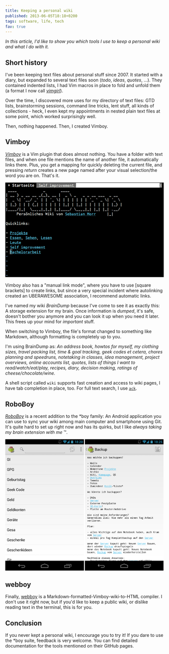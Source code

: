 ```yaml
---
title: Keeping a personal wiki
published: 2013-06-05T18:18+0200
tags: software, life, tech
fav: true
---
```


*In this article, I'd like to show you which tools I use to keep a personal wiki and what I do with it.*

## Short history

I've been keeping text files about personal stuff since 2007. It started with a diary, but expanded to several text files soon (*todo*, *ideas*, *quotes*, ...). They contained indented lists, I had Vim macros in place to fold and unfold them (a format I now call *[vimgirl](http://github.com/blinry/vimgirl)*).

Over the time, I discovered more uses for my directory of text files: GTD lists, brainstorming sessions, command line tricks, lent stuff, all kinds of collections - heck, I even kept my appointments in nested plain text files at some point, which worked surprisingly well.

Then, nothing happened. Then, I created Vimboy.

## Vimboy

*[Vimboy](http://github.com/blinry/vimboy)* is a Vim plugin that does almost nothing. You have a folder with text files, and when one file mentions the name of another file, it automatically links there. Plus, you get a mapping for quickly deleting the current file, and pressing *return* creates a new page named after your visual selection/the word you are on. That's it.

![Screenshot of Vimboy](vimboy-screenshot.png)

Vimboy also has a "manual link mode", where you have to use [square brackets] to create links, but since a very special incident where autolinking created an UBERAWESOME association, I recommend automatic links.

I've named my wiki *BrainDump* because I've come to see it as exactly this: A storage extension for my brain. Once information is *dumped*, it's safe, doesn't bother you anymore and you can look it up when you need it later. This frees up your mind for *important* stuff.

When switching to Vimboy, the file's format changed to something like Markdown, although formatting is completely up to you.

I'm using BrainDump as: *An address book, howtos for myself, my clothing sizes, travel packing list, time & goal tracking, geek codes et cetera, chores planning and speedruns, notetaking in classes, idea management, project overviews, online accounts list, quotes, lists of things I want to read/watch/eat/play, recipes, diary, decision making, ratings of cheese/chocolate/wine.*

A shell script called `wiki` supports fast creation and access to wiki pages, I have tab completion in place, too. For full text search, I use [`ack`](http://beyondgrep.com/).

## RoboBoy

*[RoboBoy](https://github.com/blinry/roboboy)* is a recent addition to the \*boy family: An Android application you can use to sync your wiki among main computer and smartphone using Git. It's quite hard to set up right now and has its quirks, but I like *always taking my brain extension with me* ™.

![Screenshot of RoboBoy](roboboy-screenshot.png)

## webboy

Finally, [webboy](http://github.com/blinry/webboy) is a Markdown-formatted-Vimboy-wiki-to-HTML compiler. I don't use it right now, but if you'd like to keep a public wiki, or dislike reading text in the terminal, this is for you.

## Conclusion

If you never kept a personal wiki, I encourage you to try it! If you dare to use the \*boy suite, feedback is very welcome. You can find detailed documentation for the tools mentioned on their GitHub pages.
